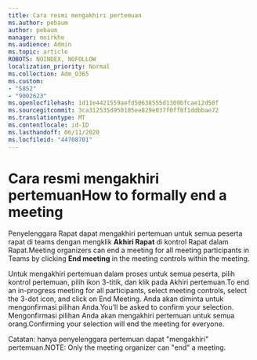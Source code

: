 ```yaml
---
title: Cara resmi mengakhiri pertemuan
ms.author: pebaum
author: pebaum
manager: mnirkhe
ms.audience: Admin
ms.topic: article
ROBOTS: NOINDEX, NOFOLLOW
localization_priority: Normal
ms.collection: Adm_O365
ms.custom:
- "5852"
- "9002623"
ms.openlocfilehash: 1d11e4421559aefd50638555d1309bfcae12d50f
ms.sourcegitcommit: 3ca312535d950105ee829e037f0ff8f1ddbbae72
ms.translationtype: MT
ms.contentlocale: id-ID
ms.lasthandoff: 06/11/2020
ms.locfileid: "44708701"
---
```

# <a name="how-to-formally-end-a-meeting"></a><span data-ttu-id="7ae19-102">Cara resmi mengakhiri pertemuan</span><span class="sxs-lookup"><span data-stu-id="7ae19-102">How to formally end a meeting</span></span>

<span data-ttu-id="7ae19-103">Penyelenggara Rapat dapat mengakhiri pertemuan untuk semua peserta rapat di teams dengan mengklik **Akhiri Rapat** di kontrol Rapat dalam Rapat.</span><span class="sxs-lookup"><span data-stu-id="7ae19-103">Meeting organizers can end a meeting for all meeting participants in Teams by clicking **End meeting** in the meeting controls within the meeting.</span></span>  

<span data-ttu-id="7ae19-104">Untuk mengakhiri pertemuan dalam proses untuk semua peserta, pilih kontrol pertemuan, pilih ikon 3-titik, dan klik pada Akhiri pertemuan.</span><span class="sxs-lookup"><span data-stu-id="7ae19-104">To end an in-progress meeting for all participants, select meeting controls, select the 3-dot icon, and click on End Meeting.</span></span> <span data-ttu-id="7ae19-105">Anda akan diminta untuk mengonfirmasi pilihan Anda.</span><span class="sxs-lookup"><span data-stu-id="7ae19-105">You’ll be asked to confirm your selection.</span></span> <span data-ttu-id="7ae19-106">Mengonfirmasi pilihan Anda akan mengakhiri pertemuan untuk semua orang.</span><span class="sxs-lookup"><span data-stu-id="7ae19-106">Confirming your selection will end the meeting for everyone.</span></span>

<span data-ttu-id="7ae19-107">Catatan: hanya penyelenggara pertemuan dapat "mengakhiri" pertemuan.</span><span class="sxs-lookup"><span data-stu-id="7ae19-107">NOTE: Only the meeting organizer can "end" a meeting.</span></span>